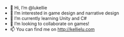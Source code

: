 - 👋 Hi, I’m @lukellie
- 👀 I’m interested in game design and narrative design
- 🌱 I’m currently learning Unity and C#
- 💞️ I’m looking to collaborate on games!
- 📫 You can find me on http://kellielu.com


